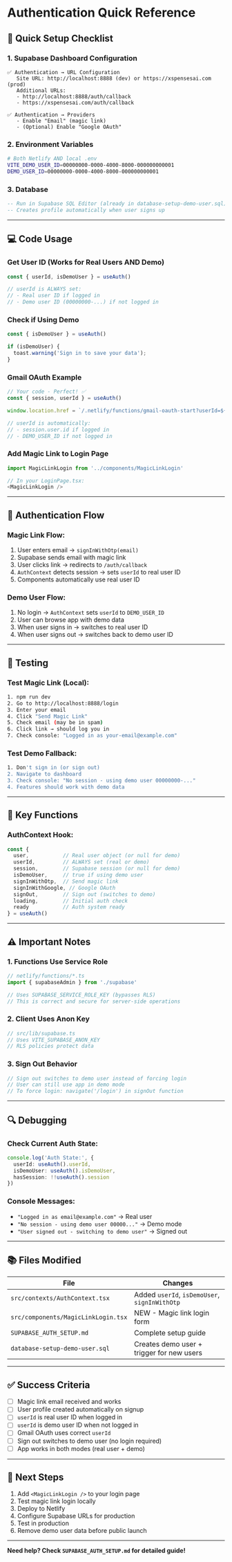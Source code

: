 # Authentication Quick Reference

## 🎯 Quick Setup Checklist

### 1. Supabase Dashboard Configuration
```
✅ Authentication → URL Configuration
   Site URL: http://localhost:8888 (dev) or https://xspensesai.com (prod)
   Additional URLs:
   - http://localhost:8888/auth/callback
   - https://xspensesai.com/auth/callback

✅ Authentication → Providers
   - Enable "Email" (magic link)
   - (Optional) Enable "Google OAuth"
```

### 2. Environment Variables
```bash
# Both Netlify AND local .env
VITE_DEMO_USER_ID=00000000-0000-4000-8000-000000000001
DEMO_USER_ID=00000000-0000-4000-8000-000000000001
```

### 3. Database
```sql
-- Run in Supabase SQL Editor (already in database-setup-demo-user.sql)
-- Creates profile automatically when user signs up
```

---

## 💻 Code Usage

### Get User ID (Works for Real Users AND Demo)
```typescript
const { userId, isDemoUser } = useAuth()

// userId is ALWAYS set:
// - Real user ID if logged in
// - Demo user ID (00000000-...) if not logged in
```

### Check if Using Demo
```typescript
const { isDemoUser } = useAuth()

if (isDemoUser) {
  toast.warning('Sign in to save your data');
}
```

### Gmail OAuth Example
```typescript
// Your code - Perfect! ✅
const { session, userId } = useAuth()

window.location.href = `/.netlify/functions/gmail-oauth-start?userId=${userId}`

// userId is automatically:
// - session.user.id if logged in
// - DEMO_USER_ID if not logged in
```

### Add Magic Link to Login Page
```typescript
import MagicLinkLogin from '../components/MagicLinkLogin'

// In your LoginPage.tsx:
<MagicLinkLogin />
```

---

## 🔄 Authentication Flow

### Magic Link Flow:
1. User enters email → `signInWithOtp(email)`
2. Supabase sends email with magic link
3. User clicks link → redirects to `/auth/callback`
4. `AuthContext` detects session → sets `userId` to real user ID
5. Components automatically use real user ID

### Demo User Flow:
1. No login → `AuthContext` sets `userId` to `DEMO_USER_ID`
2. User can browse app with demo data
3. When user signs in → switches to real user ID
4. When user signs out → switches back to demo user ID

---

## 🧪 Testing

### Test Magic Link (Local):
```bash
1. npm run dev
2. Go to http://localhost:8888/login
3. Enter your email
4. Click "Send Magic Link"
5. Check email (may be in spam)
6. Click link → should log you in
7. Check console: "Logged in as your-email@example.com"
```

### Test Demo Fallback:
```bash
1. Don't sign in (or sign out)
2. Navigate to dashboard
3. Check console: "No session - using demo user 00000000-..."
4. Features should work with demo data
```

---

## 📝 Key Functions

### AuthContext Hook:
```typescript
const {
  user,           // Real user object (or null for demo)
  userId,         // ALWAYS set (real or demo)
  session,        // Supabase session (or null for demo)
  isDemoUser,     // true if using demo user
  signInWithOtp,  // Send magic link
  signInWithGoogle, // Google OAuth
  signOut,        // Sign out (switches to demo)
  loading,        // Initial auth check
  ready           // Auth system ready
} = useAuth()
```

---

## ⚠️ Important Notes

### 1. Functions Use Service Role
```typescript
// netlify/functions/*.ts
import { supabaseAdmin } from './supabase'

// Uses SUPABASE_SERVICE_ROLE_KEY (bypasses RLS)
// This is correct and secure for server-side operations
```

### 2. Client Uses Anon Key
```typescript
// src/lib/supabase.ts
// Uses VITE_SUPABASE_ANON_KEY
// RLS policies protect data
```

### 3. Sign Out Behavior
```typescript
// Sign out switches to demo user instead of forcing login
// User can still use app in demo mode
// To force login: navigate('/login') in signOut function
```

---

## 🔍 Debugging

### Check Current Auth State:
```typescript
console.log('Auth State:', {
  userId: useAuth().userId,
  isDemoUser: useAuth().isDemoUser,
  hasSession: !!useAuth().session
})
```

### Console Messages:
- `"Logged in as email@example.com"` → Real user
- `"No session - using demo user 00000..."` → Demo mode
- `"User signed out - switching to demo user"` → Signed out

---

## 📚 Files Modified

| File | Changes |
|------|---------|
| `src/contexts/AuthContext.tsx` | Added `userId`, `isDemoUser`, `signInWithOtp` |
| `src/components/MagicLinkLogin.tsx` | NEW - Magic link login form |
| `SUPABASE_AUTH_SETUP.md` | Complete setup guide |
| `database-setup-demo-user.sql` | Creates demo user + trigger for new users |

---

## ✅ Success Criteria

- [ ] Magic link email received and works
- [ ] User profile created automatically on signup
- [ ] `userId` is real user ID when logged in
- [ ] `userId` is demo user ID when not logged in
- [ ] Gmail OAuth uses correct `userId`
- [ ] Sign out switches to demo user (no login required)
- [ ] App works in both modes (real user + demo)

---

## 🚀 Next Steps

1. Add `<MagicLinkLogin />` to your login page
2. Test magic link login locally
3. Deploy to Netlify
4. Configure Supabase URLs for production
5. Test in production
6. Remove demo user data before public launch

---

**Need help? Check `SUPABASE_AUTH_SETUP.md` for detailed guide!**



